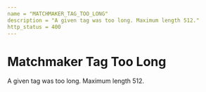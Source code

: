 ```yaml
---
name = "MATCHMAKER_TAG_TOO_LONG"
description = "A given tag was too long. Maximum length 512."
http_status = 400
---
```


# Matchmaker Tag Too Long

A given tag was too long. Maximum length 512.
